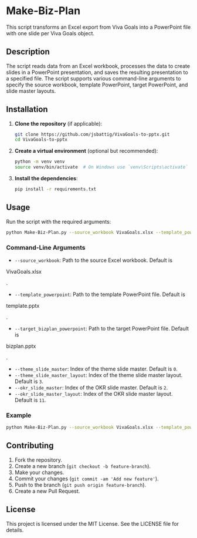 # Make-Biz-Plan

This script transforms an Excel export from Viva Goals into a PowerPoint file with one slide per Viva Goals object.

## Description

The script reads data from an Excel workbook, processes the data to create slides in a PowerPoint presentation, and saves the resulting presentation to a specified file. The script supports various command-line arguments to specify the source workbook, template PowerPoint, target PowerPoint, and slide master layouts.

## Installation

1. **Clone the repository** (if applicable):
   ```sh
   git clone https://github.com/jsbattig/VivaGoals-to-pptx.git
   cd VivaGoals-to-pptx
   ```

2. **Create a virtual environment** (optional but recommended):
   ```sh
   python -m venv venv
   source venv/bin/activate  # On Windows use `venv\Scripts\activate`
   ```

3. **Install the dependencies**:
   ```sh
   pip install -r requirements.txt
   ```

## Usage

Run the script with the required arguments:

```sh
python Make-Biz-Plan.py --source_workbook VivaGoals.xlsx --template_powerpoint template.pptx --target_bizplan_powerpoint bizplan.pptx
```

### Command-Line Arguments

- `--source_workbook`: Path to the source Excel workbook. Default is 

VivaGoals.xlsx

.
- `--template_powerpoint`: Path to the template PowerPoint file. Default is 

template.pptx

.
- `--target_bizplan_powerpoint`: Path to the target PowerPoint file. Default is 

bizplan.pptx

.
- `--theme_slide_master`: Index of the theme slide master. Default is `0`.
- `--theme_slide_master_layout`: Index of the theme slide master layout. Default is `3`.
- `--okr_slide_master`: Index of the OKR slide master. Default is `2`.
- `--okr_slide_master_layout`: Index of the OKR slide master layout. Default is `11`.

### Example

```sh
python Make-Biz-Plan.py --source_workbook VivaGoals.xlsx --template_powerpoint template.pptx --target_bizplan_powerpoint bizplan.pptx --theme_slide_master 0 --theme_slide_master_layout 3 --okr_slide_master 2 --okr_slide_master_layout 11
```

## Contributing

1. Fork the repository.
2. Create a new branch (`git checkout -b feature-branch`).
3. Make your changes.
4. Commit your changes (`git commit -am 'Add new feature'`).
5. Push to the branch (`git push origin feature-branch`).
6. Create a new Pull Request.

## License

This project is licensed under the MIT License. See the LICENSE file for details.
